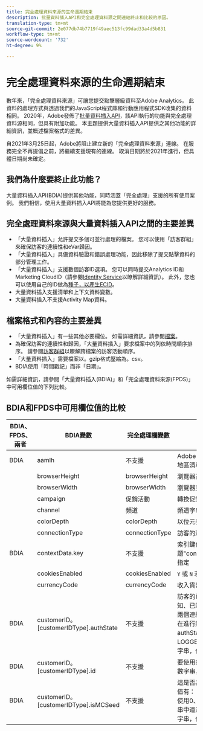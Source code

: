```yaml
---
title: 完全處理資料來源的生命週期結束
description: 批量資料插入API和完全處理資料源之間連結終止和比較的原因。
translation-type: tm+mt
source-git-commit: 2e077db74b7719f49aec513fc99dad33a4d5b831
workflow-type: tm+mt
source-wordcount: '732'
ht-degree: 9%

---
```



# 完全處理資料來源的生命週期結束

數年來，「完全處理資料來源」可讓您提交點擊層級資料至Adobe Analytics。 此資料的處理方式與透過我們的JavaScript程式庫和行動應用程式SDK收集的資料相同。 2020年，Adobe發佈了[批量資料插入API](https://www.adobe.io/apis/experiencecloud/analytics/docs.html#!AdobeDocs/analytics-2.0-apis/master/bdia.md)，該API執行的功能與完全處理資料源相同，但具有附加功能。 本主題提供大量資料插入API提供之其他功能的詳細資訊，並概述檔案格式的差異。

自2021年3月25日起，Adobe將阻止建立新的「完全處理資料來源」連線。 在服務完全不再提倡之前，將繼續支援現有的連線。 取消日期將於2021年進行，但具體日期尚未確定。

## 我們為什麼要終止此功能？

大量資料插入API(BDIA)提供其他功能，同時涵蓋「完全處理」支援的所有使用案例。 我們相信，使用大量資料插入API將能為您提供更好的服務。

## 完全處理資料來源與大量資料插入API之間的主要差異

* 「大量資料插入」允許提交多個可並行處理的檔案。 您可以使用「訪客群組」來確保訪客的連續性和eVar歸因。
* 「大量資料插入」具備資料驗證和錯誤處理功能，因此移除了提交點擊資料的部分管理工作。
* 「大量資料插入」支援數個訪客ID選項。 您可以同時提交Analytics ID和Marketing CloudID（請參閱[Identity Service](https://experienceleague.adobe.com/docs/id-service/using/home.html)以瞭解詳細資訊）。 此外，您也可以使用自己的ID做為[種子，以產生ECID](https://www.adobe.io/apis/experiencecloud/analytics/docs.html#!AdobeDocs/analytics-2.0-apis/master/bdia.md#customer-id-and-experience-cloud-visitor-id-seeds)。
* 大量資料插入支援清單和上下文資料變數。
* 大量資料插入不支援Activity Map資料。

## 檔案格式和內容的主要差異

* 「大量資料插入」有一些其他必要欄位。 如需詳細資訊，請參閱[檔案](https://www.adobe.io/apis/experiencecloud/analytics/docs.html#!AdobeDocs/analytics-2.0-apis/master/bdia.md)。
* 為確保訪客的連續性和歸因，「大量資料插入」要求檔案中的列依時間順序排序。 請參閱[訪客群組](https://www.adobe.io/apis/experiencecloud/analytics/docs.html#!AdobeDocs/analytics-2.0-apis/master/bdia.md#visitor-groups)以瞭解跨檔案的訪客活動順序。
* 「大量資料插入」需要檔案以。gzip格式壓縮為。csv。
* BDIA使用「時間戳記」而非「日期」。

如需詳細資訊，請參閱「大量資料插入(BDIA)」和「完全處理資料來源(FPDS)」中可用欄位值的下列比較。

## BDIA和FPDS中可用欄位值的比較

| BDIA、FPDS、兩者 | BDIA變數 | 完全處理欄變數 | 說明 |
| --- | --- | --- | --- |
| BDIA | aamlh | 不支援 | Adobe Audience Manager位置提示。 請參閱下方地區清單AAM表格中的有效ID值。 |
|   | browserHeight | browserHeight | 瀏覽器高度（以像素為單位，例如768） |
|   | browserWidth | browserWidth | 瀏覽器寬度（以像素為單位，例如1024） |
|   | campaign | 促銷活動 | 轉換促銷活動追蹤代碼 |
|   | channel | 頻道 | 頻道字串（例如「運動區域」） |
|   | colorDepth | colorDepth | 以位元表示的螢幕色深（例如24） |
|   | connectionType | connectionType | 訪客的連線類型（LAN或資料機） |
| BDIA | contextData.key | 不支援 | 索引鍵值配對是透過命名標題&quot;contextData.product&quot;或&quot;contextData.color&quot;來指定 |
|   | cookiesEnabled | cookiesEnabled | `Y` 或 `N` 若訪客支援第一方作業Cookie |
|   | currencyCode | currencyCode | 收入貨幣代碼（例如`USD`） |
| BDIA | customerID。[customerIDType].authState | 不支援 | 訪客的已驗證狀態。 支援的值有： 0、1、2、未知、已驗證、LOGGED_OUT或「（不區分大小寫）。 兩個連續的單引號(&quot;)會使查詢字串中的值被省略，在進行點擊時，此值會轉換為0。 請注意，支援的authState數值表示： 0 =未知， 1 =已驗證， 2 = LOGGED_OUT。 customerIDType可以是任何英數字串，但應視為區分大小寫。 |
| BDIA | customerID。[customerIDType].id | 不支援 | 要使用的客戶ID。 customerIDType可以是任何英數字串，但應視為區分大小寫。 |
| BDIA | customerID。[customerIDType].isMCSeed | 不支援 | 這是否為Marketing Cloud訪客ID的種子。 支援的值有： 0、1、TRUE、FALSE、「（不區分大小寫）。 使用0、FALSE或兩個連續的單引號(&quot;)會使查詢字串中遺漏該值。 customerIDType可以是任何英數字串，但應視為區分大小寫。 |
